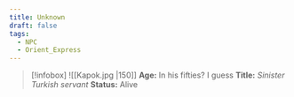```yaml
---
title: Unknown
draft: false
tags:
  - NPC
  - Orient_Express
---
```


> [!infobox]
> ![[Kapok.jpg |150]]
> **Age:** In his fifties? I guess
> **Title:** *Sinister Turkish servant*
> **Status:** Alive